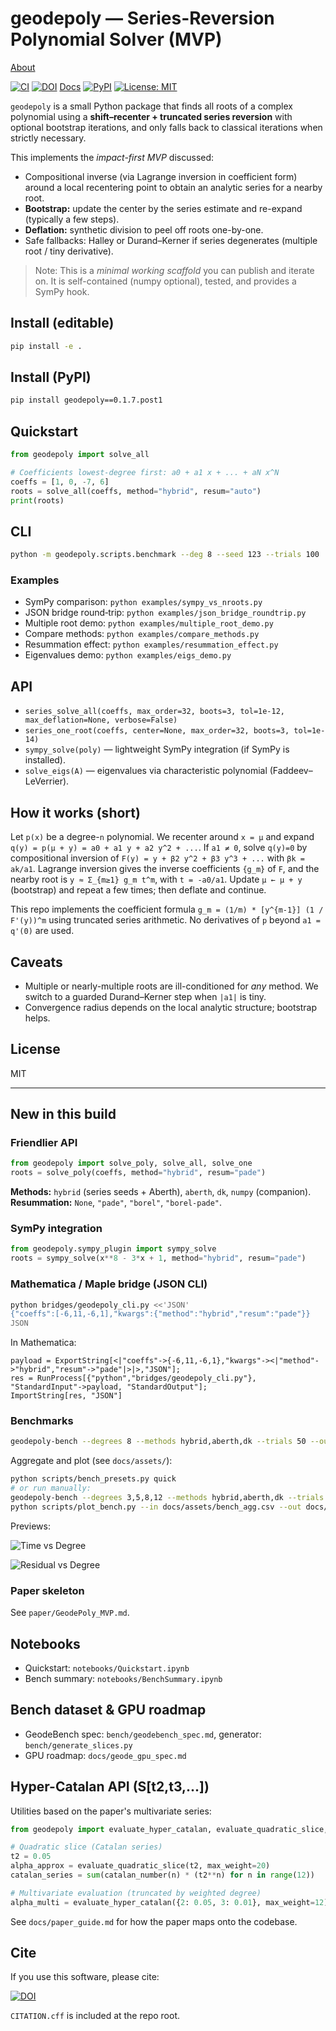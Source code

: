 # geodepoly — Series-Reversion Polynomial Solver (MVP)

[About](ABOUT.md)

[![CI](https://github.com/ricfulop/geodepoly/workflows/CI/badge.svg)](https://github.com/ricfulop/geodepoly/actions)
[![DOI](https://zenodo.org/badge/DOI/10.5281/zenodo.16930528.svg)](https://doi.org/10.5281/zenodo.16930528)
[Docs](https://ricfulop.github.io/geodepoly/)
[![PyPI](https://img.shields.io/pypi/v/geodepoly.svg)](https://pypi.org/project/geodepoly/)
[![License: MIT](https://img.shields.io/badge/License-MIT-yellow.svg)](LICENSE)

`geodepoly` is a small Python package that finds all roots of a complex polynomial
using a **shift–recenter + truncated series reversion** with optional bootstrap
iterations, and only falls back to classical iterations when strictly necessary.

This implements the *impact-first MVP* discussed:
- Compositional inverse (via Lagrange inversion in coefficient form) around a local
  recentering point to obtain an analytic series for a nearby root.
- **Bootstrap:** update the center by the series estimate and re-expand (typically a few steps).
- **Deflation:** synthetic division to peel off roots one-by-one.
- Safe fallbacks: Halley or Durand–Kerner if series degenerates (multiple root / tiny derivative).

> Note: This is a *minimal working scaffold* you can publish and iterate on.
> It is self-contained (numpy optional), tested, and provides a SymPy hook.

## Install (editable)

```bash
pip install -e .
```

## Install (PyPI)

```bash
pip install geodepoly==0.1.7.post1
```

## Quickstart

```python
from geodepoly import solve_all

# Coefficients lowest-degree first: a0 + a1 x + ... + aN x^N
coeffs = [1, 0, -7, 6]
roots = solve_all(coeffs, method="hybrid", resum="auto")
print(roots)
```

## CLI

```bash
python -m geodepoly.scripts.benchmark --deg 8 --seed 123 --trials 100
```

### Examples

- SymPy comparison: `python examples/sympy_vs_nroots.py`
- JSON bridge round‑trip: `python examples/json_bridge_roundtrip.py`
- Multiple root demo: `python examples/multiple_root_demo.py`
- Compare methods: `python examples/compare_methods.py`
- Resummation effect: `python examples/resummation_effect.py`
- Eigenvalues demo: `python examples/eigs_demo.py`

## API

- `series_solve_all(coeffs, max_order=32, boots=3, tol=1e-12, max_deflation=None, verbose=False)`
- `series_one_root(coeffs, center=None, max_order=32, boots=3, tol=1e-14)`
- `sympy_solve(poly)` — lightweight SymPy integration (if SymPy is installed).
- `solve_eigs(A)` — eigenvalues via characteristic polynomial (Faddeev–LeVerrier).

## How it works (short)

Let `p(x)` be a degree-`n` polynomial. We recenter around `x = μ` and expand
`q(y) = p(μ + y) = a0 + a1 y + a2 y^2 + ...`. If `a1 ≠ 0`, solve `q(y)=0` by
compositional inversion of `F(y) = y + β2 y^2 + β3 y^3 + ...` with `βk = ak/a1`.
Lagrange inversion gives the inverse coefficients `{g_m}` of `F`, and the nearby
root is `y ≈ Σ_{m≥1} g_m t^m`, with `t = -a0/a1`. Update `μ ← μ + y` (bootstrap)
and repeat a few times; then deflate and continue.

This repo implements the coefficient formula
`g_m = (1/m) * [y^{m-1}] (1 / F'(y))^m` using truncated series arithmetic.
No derivatives of `p` beyond `a1 = q'(0)` are used.

## Caveats

- Multiple or nearly-multiple roots are ill-conditioned for *any* method.
  We switch to a guarded Durand–Kerner step when `|a1|` is tiny.
- Convergence radius depends on the local analytic structure; bootstrap helps.

## License

MIT

---

## New in this build

### Friendlier API
```python
from geodepoly import solve_poly, solve_all, solve_one
roots = solve_poly(coeffs, method="hybrid", resum="pade")
```

**Methods:** `hybrid` (series seeds + Aberth), `aberth`, `dk`, `numpy` (companion).  
**Resummation:** `None`, `"pade"`, `"borel"`, `"borel-pade"`.

### SymPy integration
```python
from geodepoly.sympy_plugin import sympy_solve
roots = sympy_solve(x**8 - 3*x + 1, method="hybrid", resum="pade")
```

### Mathematica / Maple bridge (JSON CLI)
```bash
python bridges/geodepoly_cli.py <<'JSON'
{"coeffs":[-6,11,-6,1],"kwargs":{"method":"hybrid","resum":"pade"}}
JSON
```
In Mathematica:
```wl
payload = ExportString[<|"coeffs"->{-6,11,-6,1},"kwargs"-><|"method"->"hybrid","resum"->"pade"|>|>,"JSON"];
res = RunProcess[{"python","bridges/geodepoly_cli.py"}, "StandardInput"->payload, "StandardOutput"];
ImportString[res, "JSON"]
```

### Benchmarks
```bash
geodepoly-bench --degrees 8 --methods hybrid,aberth,dk --trials 50 --out bench_deg8.csv
```

Aggregate and plot (see `docs/assets/`):
```bash
python scripts/bench_presets.py quick
# or run manually:
geodepoly-bench --degrees 3,5,8,12 --methods hybrid,aberth,dk --trials 10 --out docs/assets/bench.csv --agg_out docs/assets/bench_agg.csv --resum auto
python scripts/plot_bench.py --in docs/assets/bench_agg.csv --out docs/assets
```

Previews:

![Time vs Degree](docs/assets/time_vs_degree.png)

![Residual vs Degree](docs/assets/residual_vs_degree.png)

### Paper skeleton
See `paper/GeodePoly_MVP.md`.

## Notebooks

- Quickstart: `notebooks/Quickstart.ipynb`
- Bench summary: `notebooks/BenchSummary.ipynb`

## Bench dataset & GPU roadmap

- GeodeBench spec: `bench/geodebench_spec.md`, generator: `bench/generate_slices.py`
- GPU roadmap: `docs/geode_gpu_spec.md`

## Hyper-Catalan API (S[t2,t3,...])

Utilities based on the paper's multivariate series:

```python
from geodepoly import evaluate_hyper_catalan, evaluate_quadratic_slice, catalan_number

# Quadratic slice (Catalan series)
t2 = 0.05
alpha_approx = evaluate_quadratic_slice(t2, max_weight=20)
catalan_series = sum(catalan_number(n) * (t2**n) for n in range(12))

# Multivariate evaluation (truncated by weighted degree)
alpha_multi = evaluate_hyper_catalan({2: 0.05, 3: 0.01}, max_weight=12)
```

See `docs/paper_guide.md` for how the paper maps onto the codebase.

## Cite

If you use this software, please cite:

[![DOI](https://zenodo.org/badge/DOI/10.5281/zenodo.16930528.svg)](https://doi.org/10.5281/zenodo.16930528)

`CITATION.cff` is included at the repo root.
